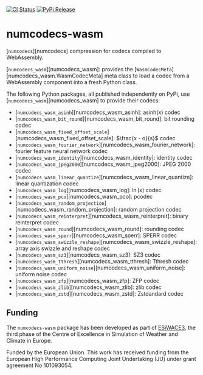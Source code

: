 [![CI Status]][workflow] [![PyPi Release]][pypi]

[CI Status]: https://img.shields.io/github/actions/workflow/status/juntyr/numcodecs-rs/ci.yml?branch=main
[workflow]: https://github.com/juntyr/numcodecs-rs/actions/workflows/ci.yml?query=branch%3Amain

[PyPi Release]: https://img.shields.io/pypi/v/numcodecs-wasm.svg
[pypi]: https://pypi.python.org/pypi/numcodecs-wasm

# numcodecs-wasm

[`numcodecs`][numcodecs] compression for codecs compiled to WebAssembly.

[`numcodecs_wasm`][numcodecs_wasm]: provides the [`WasmCodecMeta`][numcodecs_wasm.WasmCodecMeta] meta class to load a codec from a WebAssembly component into a fresh Python class.

The following Python packages, all published independently on PyPi, use [`numcodecs_wasm`][numcodecs_wasm] to provide their codecs:

- [`numcodecs_wasm_asinh`][numcodecs_wasm_asinh]: $\text{asinh}(x)$ codec
- [`numcodecs_wasm_bit_round`][numcodecs_wasm_bit_round]: bit rounding codec
- [`numcodecs_wasm_fixed_offset_scale`][numcodecs_wasm_fixed_offset_scale]: $\frac{x - o}{s}$ codec
- [`numcodecs_wasm_fourier_network`][numcodecs_wasm_fourier_network]: fourier feature neural network codec
- [`numcodecs_wasm_identity`][numcodecs_wasm_identity]: identity codec
- [`numcodecs_wasm_jpeg2000`][numcodecs_wasm_jpeg2000]: JPEG 2000 codec
- [`numcodecs_wasm_linear_quantize`][numcodecs_wasm_linear_quantize]: linear quantization codec
- [`numcodecs_wasm_log`][numcodecs_wasm_log]: $\ln(x)$ codec
- [`numcodecs_wasm_pco`][numcodecs_wasm_pco]: pcodec
- [`numcodecs_wasm_random_projection`][numcodecs_wasm_random_projection]: random projection codec
- [`numcodecs_wasm_reinterpret`][numcodecs_wasm_reinterpret]: binary reinterpret codec
- [`numcodecs_wasm_round`][numcodecs_wasm_round]: rounding codec
- [`numcodecs_wasm_sperr`][numcodecs_wasm_sperr]: SPERR codec
- [`numcodecs_wasm_swizzle_reshape`][numcodecs_wasm_swizzle_reshape]: array axis swizzle and reshape codec
- [`numcodecs_wasm_sz3`][numcodecs_wasm_sz3]: SZ3 codec
- [`numcodecs_wasm_tthresh`][numcodecs_wasm_tthresh]: Tthresh codec
- [`numcodecs_wasm_uniform_noise`][numcodecs_wasm_uniform_noise]: uniform noise codec
- [`numcodecs_wasm_zfp`][numcodecs_wasm_zfp]: ZFP codec
- [`numcodecs_wasm_zlib`][numcodecs_wasm_zlib]: zlib codec
- [`numcodecs_wasm_zstd`][numcodecs_wasm_zstd]: Zstdandard codec

## Funding

The `numcodecs-wasm` package has been developed as part of [ESiWACE3](https://www.esiwace.eu), the third phase of the Centre of Excellence in Simulation of Weather and Climate in Europe.

Funded by the European Union. This work has received funding from the European High Performance Computing Joint Undertaking (JU) under grant agreement No 101093054.
